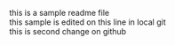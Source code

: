 this is a sample readme file <br>
this sample is edited on this line in local git<br>
this is second change on github
